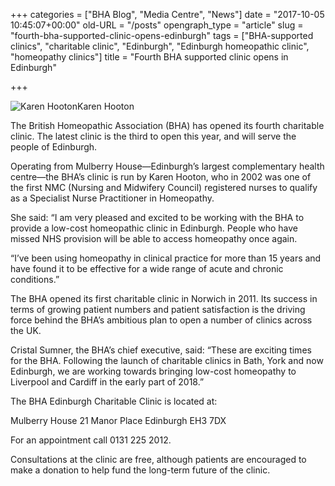 +++
categories = ["BHA Blog", "Media Centre", "News"]
date = "2017-10-05 10:45:07+00:00"
old-URL = "/posts"
opengraph_type = "article"
slug = "fourth-bha-supported-clinic-opens-edinburgh"
tags = ["BHA-supported clinics", "charitable clinic", "Edinburgh", "Edinburgh homeopathic clinic", "homeopathy clinics"]
title = "Fourth BHA supported clinic opens in Edinburgh"

+++

![Karen Hooton](https://res.cloudinary.com/homeopathyuk/v1557403245/bha/Karen_Hooton_v2-300x214.jpg)Karen Hooton

The British Homeopathic Association (BHA) has opened its fourth charitable clinic. The latest clinic is the third to open this year, and will serve the people of Edinburgh.

Operating from Mulberry House—Edinburgh’s largest complementary health centre—the BHA’s clinic is run by Karen Hooton, who in 2002 was one of the first NMC (Nursing and Midwifery Council) registered nurses to qualify as a Specialist Nurse Practitioner in Homeopathy.

She said: “I am very pleased and excited to be working with the BHA to provide a low-cost homeopathic clinic in Edinburgh. People who have missed NHS provision will be able to access homeopathy once again.

“I’ve been using homeopathy in clinical practice for more than 15 years and have found it to be effective for a wide range of acute and chronic conditions.”

The BHA opened its first charitable clinic in Norwich in 2011. Its success in terms of growing patient numbers and patient satisfaction is the driving force behind the BHA’s ambitious plan to open a number of clinics across the UK.

Cristal Sumner, the BHA’s chief executive, said: “These are exciting times for the BHA. Following the launch of charitable clinics in Bath, York and now Edinburgh, we are working towards bringing low-cost homeopathy to Liverpool and Cardiff in the early part of 2018.”

The BHA Edinburgh Charitable Clinic is located at:

Mulberry House
21 Manor Place
Edinburgh
EH3 7DX

For an appointment call 0131 225 2012.

Consultations at the clinic are free, although patients are encouraged to make a donation to help fund the long-term future of the clinic.
